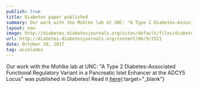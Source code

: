 ```yaml
---
publish: true
title: Diabetes paper published
summary: Our work with the Mohlke lab at UNC: "A Type 2 Diabetes–Associated Functional Regulatory Variant in a Pancreatic Islet Enhancer at the ADCY5 Locus" was published in Diabetes!
layout: new
image: http://diabetes.diabetesjournals.org/sites/default/files/diabetes_jnl_main_logo_0.png
url: http://diabetes.diabetesjournals.org/content/66/9/2521
date: October 28, 2017
tag: accolades
--- 
```


Our work with the Mohlke lab at UNC: "A Type 2 Diabetes–Associated Functional Regulatory Variant in a Pancreatic Islet Enhancer at the ADCY5 Locus" was published in Diabetes! Read it [here](http://diabetes.diabetesjournals.org/content/66/9/2521){:target="_blank"}
